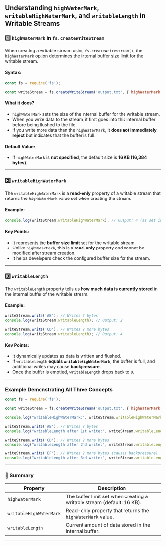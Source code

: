 ## **Understanding `highWaterMark`, `writableHighWaterMark`, and `writableLength` in Writable Streams**

### **1️⃣ `highWaterMark` in `fs.createWriteStream`**
When creating a writable stream using `fs.createWriteStream()`, the `highWaterMark` option determines the internal buffer size limit for the writable stream.

#### **Syntax:**
```js
const fs = require('fs');

const writeStream = fs.createWriteStream('output.txt', { highWaterMark: 4 }); // 4 bytes buffer size
```

#### **What it does?**
- `highWaterMark` sets the size of the internal buffer for the writable stream.
- When you write data to the stream, it first goes into this internal buffer before being flushed to the file.
- If you write more data than the `highWaterMark`, it **does not immediately reject** but indicates that the buffer is full.

#### **Default Value:**
- If `highWaterMark` is **not specified**, the default size is **16 KB (16,384 bytes)**.

---

### **2️⃣ `writableHighWaterMark`**
The `writableHighWaterMark` is a **read-only** property of a writable stream that returns the `highWaterMark` value set when creating the stream.

#### **Example:**
```js
console.log(writeStream.writableHighWaterMark); // Output: 4 (as set in highWaterMark)
```

#### **Key Points:**
- It represents the **buffer size limit** set for the writable stream.
- Unlike `highWaterMark`, this is a **read-only** property and cannot be modified after stream creation.
- It helps developers check the configured buffer size for the stream.

---

### **3️⃣ `writableLength`**
The `writableLength` property tells us **how much data is currently stored** in the internal buffer of the writable stream.

#### **Example:**
```js
writeStream.write('AB'); // Writes 2 bytes
console.log(writeStream.writableLength); // Output: 2

writeStream.write('CD'); // Writes 2 more bytes
console.log(writeStream.writableLength); // Output: 4
```

#### **Key Points:**
- It dynamically updates as data is written and flushed.
- If `writableLength` **equals `writableHighWaterMark`**, the buffer is full, and additional writes may cause **backpressure**.
- Once the buffer is emptied, `writableLength` drops back to `0`.

---

### **Example Demonstrating All Three Concepts**
```js
const fs = require('fs');

const writeStream = fs.createWriteStream('output.txt', { highWaterMark: 4 });

console.log("writableHighWaterMark:", writeStream.writableHighWaterMark); // Output: 4

writeStream.write('AB'); // Writes 2 bytes
console.log("writableLength after 1st write:", writeStream.writableLength); // Output: 2

writeStream.write('CD'); // Writes 2 more bytes
console.log("writableLength after 2nd write:", writeStream.writableLength); // Output: 4 (buffer is full)

writeStream.write('EF'); // Writes 2 more bytes (causes backpressure)
console.log("writableLength after 3rd write:", writeStream.writableLength); // Output: 6 (buffer exceeded highWaterMark)
```

---

### **🔹 Summary**
| Property | Description |
|----------|------------|
| `highWaterMark` | The buffer limit set when creating a writable stream (default: 16 KB). |
| `writableHighWaterMark` | Read-only property that returns the `highWaterMark` value. |
| `writableLength` | Current amount of data stored in the internal buffer. |


---